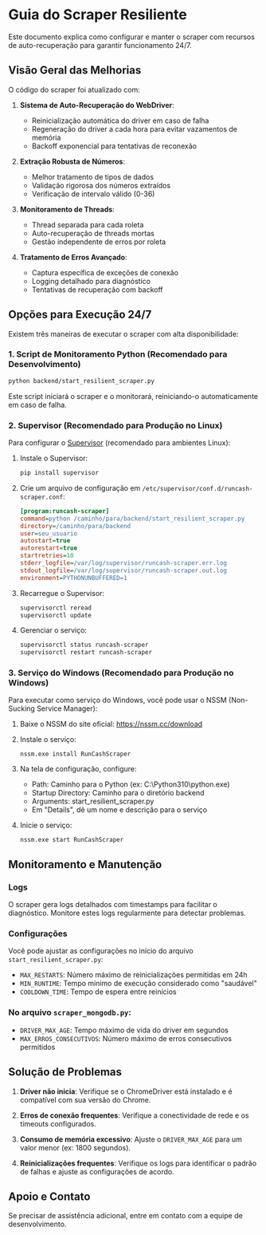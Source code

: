 # Guia do Scraper Resiliente

Este documento explica como configurar e manter o scraper com recursos de auto-recuperação para garantir funcionamento 24/7.

## Visão Geral das Melhorias

O código do scraper foi atualizado com:

1. **Sistema de Auto-Recuperação do WebDriver**:
   - Reinicialização automática do driver em caso de falha
   - Regeneração do driver a cada hora para evitar vazamentos de memória
   - Backoff exponencial para tentativas de reconexão

2. **Extração Robusta de Números**:
   - Melhor tratamento de tipos de dados
   - Validação rigorosa dos números extraídos
   - Verificação de intervalo válido (0-36)

3. **Monitoramento de Threads**:
   - Thread separada para cada roleta
   - Auto-recuperação de threads mortas
   - Gestão independente de erros por roleta

4. **Tratamento de Erros Avançado**:
   - Captura específica de exceções de conexão
   - Logging detalhado para diagnóstico
   - Tentativas de recuperação com backoff

## Opções para Execução 24/7

Existem três maneiras de executar o scraper com alta disponibilidade:

### 1. Script de Monitoramento Python (Recomendado para Desenvolvimento)

```bash
python backend/start_resilient_scraper.py
```

Este script iniciará o scraper e o monitorará, reiniciando-o automaticamente em caso de falha.

### 2. Supervisor (Recomendado para Produção no Linux)

Para configurar o [Supervisor](http://supervisord.org/) (recomendado para ambientes Linux):

1. Instale o Supervisor:
   ```bash
   pip install supervisor
   ```

2. Crie um arquivo de configuração em `/etc/supervisor/conf.d/runcash-scraper.conf`:
   ```ini
   [program:runcash-scraper]
   command=python /caminho/para/backend/start_resilient_scraper.py
   directory=/caminho/para/backend
   user=seu_usuario
   autostart=true
   autorestart=true
   startretries=10
   stderr_logfile=/var/log/supervisor/runcash-scraper.err.log
   stdout_logfile=/var/log/supervisor/runcash-scraper.out.log
   environment=PYTHONUNBUFFERED=1
   ```

3. Recarregue o Supervisor:
   ```bash
   supervisorctl reread
   supervisorctl update
   ```

4. Gerenciar o serviço:
   ```bash
   supervisorctl status runcash-scraper
   supervisorctl restart runcash-scraper
   ```

### 3. Serviço do Windows (Recomendado para Produção no Windows)

Para executar como serviço do Windows, você pode usar o NSSM (Non-Sucking Service Manager):

1. Baixe o NSSM do site oficial: https://nssm.cc/download

2. Instale o serviço:
   ```
   nssm.exe install RunCashScraper
   ```

3. Na tela de configuração, configure:
   - Path: Caminho para o Python (ex: C:\Python310\python.exe)
   - Startup Directory: Caminho para o diretório backend
   - Arguments: start_resilient_scraper.py
   - Em "Details", dê um nome e descrição para o serviço

4. Inicie o serviço:
   ```
   nssm.exe start RunCashScraper
   ```

## Monitoramento e Manutenção

### Logs

O scraper gera logs detalhados com timestamps para facilitar o diagnóstico. Monitore estes logs regularmente para detectar problemas.

### Configurações

Você pode ajustar as configurações no início do arquivo `start_resilient_scraper.py`:

- `MAX_RESTARTS`: Número máximo de reinicializações permitidas em 24h
- `MIN_RUNTIME`: Tempo mínimo de execução considerado como "saudável"
- `COOLDOWN_TIME`: Tempo de espera entre reinícios

### No arquivo `scraper_mongodb.py`:

- `DRIVER_MAX_AGE`: Tempo máximo de vida do driver em segundos
- `MAX_ERROS_CONSECUTIVOS`: Número máximo de erros consecutivos permitidos

## Solução de Problemas

1. **Driver não inicia**: Verifique se o ChromeDriver está instalado e é compatível com sua versão do Chrome.

2. **Erros de conexão frequentes**: Verifique a conectividade de rede e os timeouts configurados.

3. **Consumo de memória excessivo**: Ajuste o `DRIVER_MAX_AGE` para um valor menor (ex: 1800 segundos).

4. **Reinicializações frequentes**: Verifique os logs para identificar o padrão de falhas e ajuste as configurações de acordo.

## Apoio e Contato

Se precisar de assistência adicional, entre em contato com a equipe de desenvolvimento. 